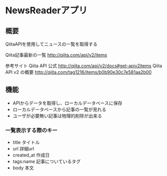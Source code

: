 # NewsReaderアプリ

## 概要
QiitaAPIを使用してニュースの一覧を取得する  
  
Qiita記事最新の一覧 http://qiita.com/api/v2/items

参考サイト
Qiita API 公式
http://qiita.com/api/v2/docs#get-apiv2items
Qiita API v2 の概要
http://qiita.com/tag1216/items/b0b90e30c7e581aa2b00


## 機能
* APIからデータを取得し、ローカルデータベースに保存
* ローカルデータベースから記事の一覧が見れる
* ユーザが必要無い記事は物理的削除が出来る

### 一覧表示する際のキー
* title タイトル
* url 詳細url
* created_at 作成日
* tags:name 記事についているタグ
* body 本文
